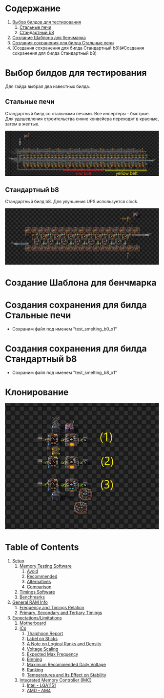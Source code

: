 # Содержание
1. [Выбор билдов для тестирования](#Выбор-билдов-для-тестирования)
   1. [Стальные печи](#Стальные-печи)
   2. [Стандартный b8](#Стандартный-b8)
2. [Создание Шаблона для бенчмарка](#Создание-Шаблона-для-бенчмарка)
3. [Создания сохранения для билда Стальные печи](#Создания-сохранения-для-билда-Стальные-печи)
4. [Создания сохранения для билда Стандартный b8](#Создания сохранения для билда Стандартный b8)

# Выбор билдов для тестирования
Для гайда выбрал два известных билда.

## Стальные печи

Стандартный билд со стальными печами. Все инсертеры - быстрые. Для удешевления строительства синие конвейера переходят в красные, затем в желтые.

![alt text](img/Стальные_печи.png "Стандартный билд")

## Стандартный b8

Стандартный билд b8. Для улучшения UPS используется clock.

![alt text](img/Стандартный_b8.png)

# Создание Шаблона для бенчмарка

# Создания сохранения для билда Стальные печи

* Сохраним файл под именем "test_smelting_b0_x1"

# Создания сохранения для билда Стандартный b8
* Сохраним файл под именем "test_smelting_b8_x1"
# Клонирование





![alt text](img/test_1.png "Описание будет тут")


# Table of Contents
1. [Setup](#setup)
   1. [Memory Testing Software](#memory-testing-software)
      1. [Avoid](#avoid)
      2. [Recommended](#recommended)
      3. [Alternatives](#alternatives)
      4. [Comparison](#comparison)
   2. [Timings Software](#timings-software)
   3. [Benchmarks](#benchmarks)
2. [General RAM Info](#general-ram-info)
   1. [Frequency and Timings Relation](#frequency-and-timings-relation)
   2. [Primary, Secondary and Tertiary Timings](#primary-secondary-and-tertiary-timings)
3. [Expectations/Limitations](#expectationslimitations)
   1. [Motherboard](#motherboard)
   2. [ICs](#integrated-circuits-ics)
      1. [Thaiphoon Report](#thaiphoon-report)
      2. [Label on Sticks](#label-on-sticks)
      3. [A Note on Logical Ranks and Density](#a-note-on-logical-ranks-and-density)
      4. [Voltage Scaling](#voltage-scaling)
      5. [Expected Max Frequency](#expected-max-frequency)
      6. [Binning](#binning)
      7. [Maximum Recommended Daily Voltage](#maximum-recommended-daily-voltage)
      8. [Ranking](#ranking)
      9. [Temperatures and Its Effect on Stability](#temperatures-and-its-effect-on-stability)
   3. [Integrated Memory Controller (IMC)](#integrated-memory-controller-imc)
      1. [Intel - LGA1151](#intel---lga1151)
      2. [AMD - AM4](#amd---am4)
